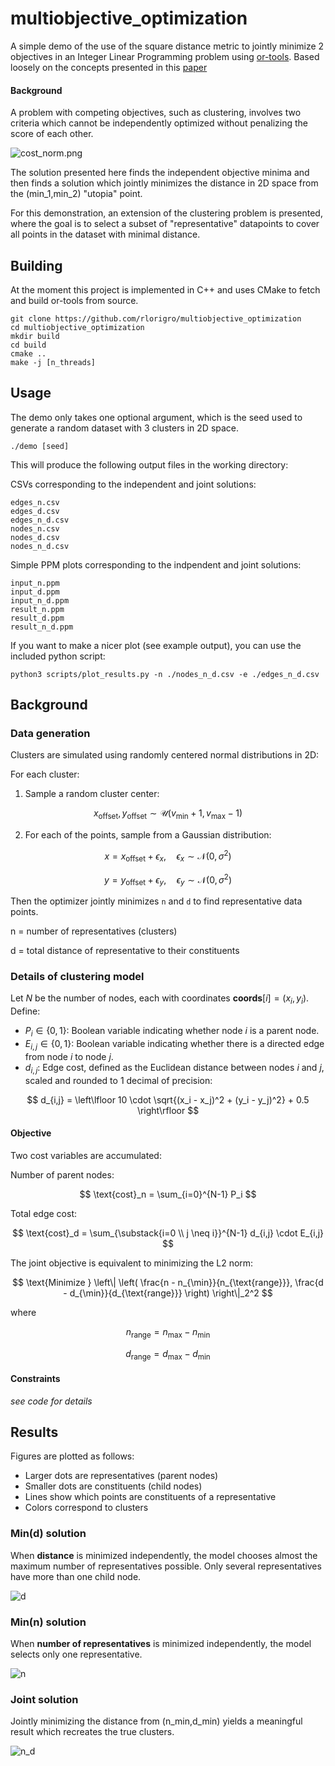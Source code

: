 # multiobjective_optimization
A simple demo of the use of the square distance metric to jointly minimize 2 objectives in an Integer Linear Programming problem using [or-tools](https://github.com/google/or-tools). Based loosely on the concepts presented in this [paper](https://www.eng.buffalo.edu/Research/DOES/administrator/components/com_jresearch/files/publications/SMO-01-EK.pdf)

#### Background
A problem with competing objectives, such as clustering, involves two criteria which cannot be independently optimized without penalizing the score of each other.

![cost_norm.png](images/cost_norm.png)

The solution presented here finds the independent objective minima and then finds a solution which jointly minimizes the distance in 2D space from the (min_1,min_2) "utopia" point. 

For this demonstration, an extension of the clustering problem is presented, where the goal is to select a subset of "representative" datapoints to cover all points in the dataset with minimal distance.

## Building

At the moment this project is implemented in C++ and uses CMake to fetch and build or-tools from source. 
```
git clone https://github.com/rlorigro/multiobjective_optimization
cd multiobjective_optimization
mkdir build
cd build
cmake ..
make -j [n_threads]
```

## Usage

The demo only takes one optional argument, which is the seed used to generate a random dataset with 3 clusters in 2D space.
```
./demo [seed]
```

This will produce the following output files in the working directory:

CSVs corresponding to the independent and joint solutions:
```
edges_n.csv
edges_d.csv
edges_n_d.csv
nodes_n.csv
nodes_d.csv
nodes_n_d.csv
```

Simple PPM plots corresponding to the indpendent and joint solutions:
```
input_n.ppm
input_d.ppm
input_n_d.ppm
result_n.ppm
result_d.ppm
result_n_d.ppm
```

If you want to make a nicer plot (see example output), you can use the included python script:
```
python3 scripts/plot_results.py -n ./nodes_n_d.csv -e ./edges_n_d.csv
```

## Background

### Data generation

Clusters are simulated using randomly centered normal distributions in 2D:

For each cluster:

1. Sample a random cluster center:

$$
x_{\text{offset}}, y_{\text{offset}} \sim \mathcal{U}(v_{\text{min}}+1, v_{\text{max}}-1)
$$
   
2. For each of the points, sample from a Gaussian distribution:

$$
x = x_{\text{offset}} + \epsilon_x, \quad \epsilon_x \sim \mathcal{N}(0, \sigma^2)
$$

$$
y = y_{\text{offset}} + \epsilon_y, \quad \epsilon_y \sim \mathcal{N}(0, \sigma^2)
$$


Then the optimizer jointly minimizes `n` and `d` to find representative data points.

n = number of representatives (clusters)

d = total distance of representative to their constituents 

### Details of clustering model

Let $N$ be the number of nodes, each with coordinates $\textbf{coords}[i] = (x_i, y_i)$. Define:

- $P_i \in \{0, 1\}$: Boolean variable indicating whether node $i$ is a parent node.
- $E_{i,j} \in \{0, 1\}$: Boolean variable indicating whether there is a directed edge from node $i$ to node $j$.
- $d_{i,j}$: Edge cost, defined as the Euclidean distance between nodes $i$ and $j$, scaled and rounded to 1 decimal of precision:
  
$$
d_{i,j} = \left\lfloor 10 \cdot \sqrt{(x_i - x_j)^2 + (y_i - y_j)^2} + 0.5 \right\rfloor
$$

#### Objective

Two cost variables are accumulated:

Number of parent nodes:

$$
\text{cost}_n = \sum_{i=0}^{N-1} P_i
$$

Total edge cost:

$$
\text{cost}_d = \sum_{\substack{i=0 \\ j \neq i}}^{N-1} d_{i,j} \cdot E_{i,j}
$$

The joint objective is equivalent to minimizing the L2 norm:

$$
\text{Minimize } \left\| \left( \frac{n - n_{\min}}{n_{\text{range}}}, \frac{d - d_{\min}}{d_{\text{range}}} \right) \right\|_2^2
$$

where 

$$
n_{\text{range}} = n_{\max} - n_{\min}
$$

$$
d_{\text{range}} = d_{\max} - d_{\min}
$$

#### Constraints

_see code for details_

## Results

Figures are plotted as follows:
- Larger dots are representatives (parent nodes)
- Smaller dots are constituents (child nodes)
- Lines show which points are constituents of a representative
- Colors correspond to clusters

### Min(d) solution
When **distance** is minimized independently, the model chooses almost the maximum number of representatives possible. Only several representatives have more than one child node.

![d](images/d.png)

### Min(n) solution
When **number of representatives** is minimized independently, the model selects only one representative.

![n](images/n.png)

### Joint solution
Jointly minimizing the distance from (n_min,d_min) yields a meaningful result which recreates the true clusters.

![n_d](images/n_d.png)



